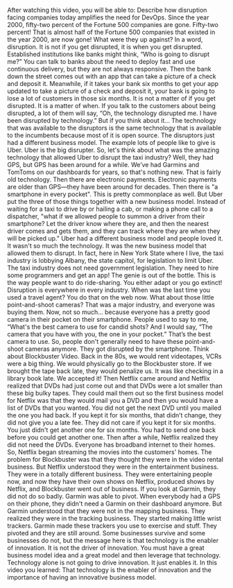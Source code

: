 After watching this video, you will be able to: Describe how disruption facing
companies today amplifies the need for DevOps. Since the year 2000, fifty-two
percent of the Fortune 500 companies are gone. Fifty-two percent! That is almost
half of the Fortune 500 companies that existed in the year 2000, are now gone!
What were they up against? In a word, disruption. It is not if you get
disrupted, it is when you get disrupted. Established institutions like banks
might think, “Who is going to disrupt me?” You can talk to banks about the need
to deploy fast and use continuous delivery, but they are not always responsive.
Then the bank down the street comes out with an app that can take a picture of a
check and deposit it. Meanwhile, if it takes your bank six months to get your
app updated to take a picture of a check and deposit it, your bank is going to
lose a lot of customers in those six months. It is not a matter of if you get
disrupted. It is a matter of when. If you talk to the customers about being
disrupted, a lot of them will say, “Oh, the technology disrupted me. I have been
disrupted by technology.” But if you think about it... The technology that was
available to the disruptors is the same technology that is available to the
incumbents because most of it is open source. The disruptors just had a
different business model. The example lots of people like to give is Uber. Uber
is the big disrupter. So, let's think about what was the amazing technology that
allowed Uber to disrupt the taxi industry? Well, they had GPS, but GPS has been
around for a while. We’ve had Garmins and TomToms on our dashboards for years,
so that's nothing new. That is fairly old technology. Then there are electronic
payments. Electronic payments are older than GPS—they have been around for
decades. Then there is "a smartphone in every pocket". This is pretty
commonplace as well. But Uber put the three of those things together with a new
business model. Instead of waiting for a taxi to drive by or hailing a cab, or
making a phone call to a dispatcher, "what if we allowed people to summon a
driver from their smartphone? Let the driver know where they are, and then the
nearest driver comes and gets them, and they can track where they are when they
will be picked up." Uber had a different business model and people loved it. It
wasn't so much the technology. It was the new business model that allowed them
to disrupt. In fact, here in New York State where I live, the taxi industry is
lobbying Albany, the state capitol, for legislation to limit Uber. The taxi
industry does not need government legislation. They need to hire some
programmers and get an app! The genie is out of the bottle. This is the way
people want to do ride-sharing. You either adapt or you go extinct! Disruption
is everywhere in every industry. When was the last time you used a travel agent?
You do that on the web now. What about those little point-and-shoot cameras?
That was a major industry, and everyone was buying them. Now, not so much...
because everyone has a pretty good camera in their pocket on their smartphone.
People used to say to me, “What's the best camera to use for candid shots? And I
would say, “The camera that you have with you, the one in your pocket.” That’s
the best camera to use. So, people don't generally need to have these
point-and-shoot cameras anymore. They got disrupted by the smartphone. Think
about Blockbuster Video. Back in the 80s, we would rent videotapes, VCRs were a
big thing. We would physically go to the Blockbuster store. If we brought the
tape back late, they would penalize us. It was like checking in a library book
late. We accepted it! Then Netflix came around and Netflix realized that DVDs
had just come out and that DVDs were a lot smaller than these big bulky tapes.
They could mail them out so the first business model for Netflix was that they
would mail you a DVD and then you would have a list of DVDs that you wanted. You
did not get the next DVD until you mailed the one you had back. If you kept it
for six months, that didn’t change, they did not give you a late fee. They did
not care if you kept it for six months. You just didn't get another one for six
months. You had to send one back before you could get another one. Then after a
while, Netflix realized they did not need the DVDs. Everyone has broadband
internet to their homes. So, Netflix began streaming the movies into the
customers' homes. The problem for Blockbuster was that they thought they were in
the video rental business. But Netflix understood they were in the entertainment
business. They were in a totally different business. They were entertaining
people now, and now they have their own shows on Netflix, produced shows by
Netflix, and Blockbuster went out of business. If you look at Garmin, they did
not do so badly. Garmin was able to pivot. When everybody had a GPS on their
phone, they didn't need a Garmin on their dashboard anymore. But Garmin
understood that they were not in the mapping business. They realized they were
in the tracking business. They started making little wrist trackers. Garmin made
these trackers you use to exercise and stuff. They pivoted and they are still
around. Some businesses survive and some businesses do not, but the message here
is that technology is the enabler of innovation. It is not the driver of
innovation. You must have a great business model idea and a great model and then
leverage that technology. Technology alone is not going to drive innovation. It
just enables it. In this video you learned: That technology is the enabler of
innovation and the importance of having an innovative business model.